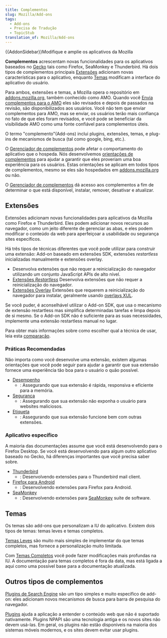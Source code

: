 ```yaml
---
title: Complementos
slug: Mozilla/Add-ons
tags:
  - Add-ons
  - Precisa de Tradução
  - TopicStub
translation_of: Mozilla/Add-ons
---
```

{{AddonSidebar}}Modifique e amplie os aplicativos da Mozilla

**Complementos** acrescentam novas funcionalidades para os aplicativos baseados no [Gecko](/pt-BR/docs/Mozilla/Gecko "Informações do Gecko") tais como Firefox, SeaMonkey e Thunderbird. Há dois tipos de complementos principais [Extensões](/pt-BR/docs/Mozilla/Add-ons/Gerenciador_de_Add-on#Extensoes) adicionam novas características para o aplicativo, enquanto [Temas](/pt-BR/docs/Mozilla/Add-ons/Temas) modificam a interface do aplicativo do usuário.

Para ambos, extensões e temas, a Mozilla opera o repositório em [addons.mozilla.org](https://addons.mozilla.org "Ir para a página de Complementos"), também conhecido como AMO. Quando você [Envia complementos para o AMO](/pt-BR/docs/Mozilla/Add-ons/Enviando-um-complemento-para-o-AMO "Enviando seu complemento") eles são revisados e depois de passados na revisão, são disponibilizados aos usuários. Você não tem que enviar complementos para AMO, mas se enviar, os usuários terão mais confiança no fato de que eles foram revisados, e você pode se beneficiar da visibilidade AMO como uma fonte confiável para complementos úteis.

O termo "complemento"(Add-ons) inclui plugins, extensões, temas, e plug-ins de mecanismos de busca (tal como google, bing, etc.).

O [Gerenciador de complementos](/pt-BR/docs/Mozilla/Add-ons/Gerenciador_de_Add-on "Addons/Add-on Manager") pode afetar o comportamento do aplicativo que o hospeda. Nós desenvolvemos [orientações de complementos](/pt-BR/docs/Mozilla/Add-ons/Orientacoes-de-complementos "/Add-ons/Orientacoes-de-complementos") para ajudar a garantir que eles proveriam uma boa experiência para os usuários. Estas orientações se aplicam em todos tipos de complementos, mesmo se eles são hospedados em [addons.mozilla.org](https://addons.mozilla.org "Ir para a página de Complementos") ou não.

O [Gerenciador de complementos](/pt-BR/docs/Mozilla/Add-ons/Gerenciador_de_Add-on "Addons/Add-on Manager") dá acesso aos complementos a fim de determinar o que está disponível, instalar, remover, desativar e atualizar.

## Extensões

Extensões adicionam novas funcionalidades para aplicativos da Mozilla como Firefox e Thunderbird. Eles podem adicionar novos recursos ao navegador, como um jeito diferente de gerenciar as abas, e eles podem modificar o conteúdo da web para aperfeiçoar a usabilidade ou segurança sites específicos.

Há três tipos de técnicas diferentes que você pode utilizar para construir uma extensão: Add-on baseado em extensões SDK, extensões _restartless_ inicializadas manualmente e extensões overlay.

- Desenvolva extensões que não requer a reinicialização do navegador utilizando um conjunto JavaScript APIs de alto nível.
- [Extensões _Restartless_](/en-US/Add-ons/Bootstrapped_extensions)
  Desenvolva extensões que não requer a reinicialização do navegador.
- [Extensões Overlay](/en-US/Add-ons/Overlay_Extensions)
  Extensões que requerem a reinicialização do navegador para instalar, geralmente usando [overlays XUL](/pt-BR/docs/Mozilla/Tech/XUL/Overlays).

Se você puder, é aconselhável utilizar o Add-on SDK, que usa o mecanismo de extensão restartless mas simplifica determinadas tarefas e limpa depois de si mesmo. Se o Add-on SDK não é suficiente para as suas necessidades, implemente uma extensão restartless manual no lugar.

Para obter mais informações sobre como escolher qual a técnica de usar, leia esta [comparação](/en-US/Add-ons/Comparing_Extension_Toolchains).

### Práticas Recomendadas

Não importa como você desenvolve uma extensão, existem algumas orientações que você pode seguir para ajudar a garantir que sua extensão fornece uma experiência tão boa para o usuário o quão possível.

- [Desempenho](/en-US/Add-ons/Performance_best_practices_in_extensions)
  - : Assegurando que sua extensão é rápida, responsiva e eficiente para a memória.
- [Segurança](/en-US/Add-ons/Security_best_practices_in_extensions)
  - : Assegurando que sua extensão não exponha o usuário para websites maliciosos.
- [Etiqueta](/en-US/Add-ons/Extension_etiquette)
  - : Assegurando que sua extensão funcione bem com outras extensões.

### Aplicativo específico

A maioria das documentações assume que você está desenvolvendo para o Firefox Desktop. Se você está desenvolvendo para algum outro aplicativo baseado no Gecko, há diferenças importantes que você precisa saber sobre.

- [Thunderbird](/en-US/Add-ons/Thunderbird)
  - : Desenvolvendo extensões para o Thunderbird mail client.
- [Firefox para Android](/en-US/Add-ons/Firefox_for_Android)
  - : Desenvolvendo extensões para Firefox para Android.
- [SeaMonkey](/en-US/Add-ons/SeaMonkey_2)
  - : Desenvolvendo extensões para [SeaMonkey](http://www.seamonkey-project.org/) suíte de software.

## Temas

Os temas são add-ons que personalizam a IU do aplicativo. Existem dois tipos de temas: temas leves e temas completos.

[Temas Leves](https://addons.mozilla.org/en-US/developers/docs/themes) são muito mais simples de implementar do que temas completos, mas fornece a personalização muito limitada.

Com [Temas Completos](/pt-BR/docs/Themes) você pode fazer modificações mais profundas na IU. A documentação para temas completos é fora da data, mas está ligada a aqui como uma possível base para a documentação atualizada.

## Outros tipos de complementos

[Plugins de Search Engine](/pt-BR/docs/Mozilla/Add-ons/Creating_OpenSearch_plugins_for_Firefox) são um tipo simples e muito específico de add-on: eles adicionam novos mecanismos de busca para barra de pesquisa do navegador.

[Plugins](/pt-BR/docs/Plugins) ajuda a aplicação a entender o conteúdo web que não é suportado nativamente. Plugins NPAPI são uma tecnologia antiga e os novos sites não devem usá-las. Em geral, os plugins não estão disponíveis na maioria dos sistemas móveis modernos, e os sites devem evitar usar plugins.
